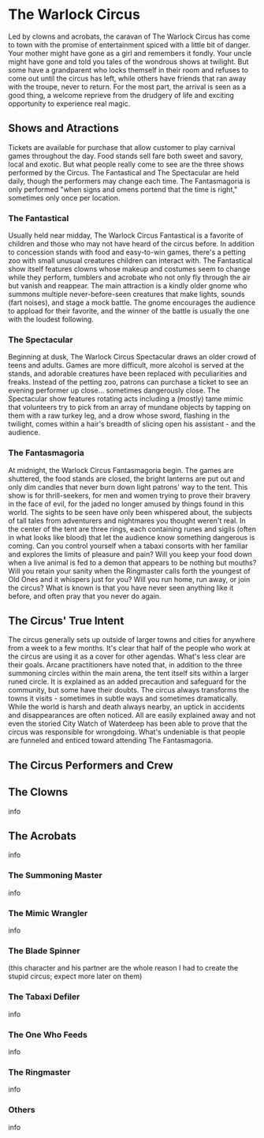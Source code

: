 # The Warlock Circus

Led by clowns and acrobats, the caravan of The Warlock Circus has come to town with the promise of entertainment spiced with a little bit of danger. Your mother might have gone as a girl and remembers it fondly. Your uncle might have gone and told you tales of the wondrous shows at twilight. But some have a grandparent who locks themself in their room and refuses to come out until the circus has left, while others have friends that ran away with the troupe, never to return. For the most part, the arrival is seen as a good thing, a welcome reprieve from the drudgery of life and exciting opportunity to experience real magic.

## Shows and Atractions

Tickets are available for purchase that allow customer to play carnival games throughout the day. Food stands sell fare both sweet and savory, local and exotic. But what people really come to see are the three shows performed by the Circus. The Fantastical and The Spectacular are held daily, though the performers may change each time. The Fantasmagoria is only performed "when signs and omens portend that the time is right," sometimes only once per location.

### The Fantastical

Usually held near midday, The Warlock Circus Fantastical is a favorite of children and those who may not have heard of the circus before. In addition to concession stands with food and easy-to-win games, there's a petting zoo with small unusual creatures children can interact with. The Fantastical show itself features clowns whose makeup and costumes seem to change while they perform, tumblers and acrobate who not only fly through the air but vanish and reappear. The main attraction is a kindly older gnome who summons multiple never-before-seen creatures that make lights, sounds (fart noises), and stage a mock battle. The gnome encourages the audience to appload for their favorite, and the winner of the battle is usually the one with the loudest following.

### The Spectacular

Beginning at dusk, The Warlock Circus Spectacular draws an older crowd of teens and adults. Games are more difficult, more alcohol is served at the stands, and adorable creatures have been replaced with peculiarities and freaks. Instead of the petting zoo, patrons can purchase a ticket to see an evening performer up close... sometimes dangerously close. The Spectacular show features rotating acts including a (mostly) tame mimic that volunteers try to pick from an array of mundane objects by tapping on them with a raw turkey leg, and a drow whose sword, flashing in the twilight, comes within a hair's breadth of slicing open his assistant - and the audience.

### The Fantasmagoria

At midnight, the Warlock Circus Fantasmagoria begin. The games are shuttered, the food stands are closed, the bright lanterns are put out and only dim candles that never burn down light patrons' way to the tent. This show is for thrill-seekers, for men and women trying to prove their bravery in the face of evil, for the jaded no longer amused by things found in this world. The sights to be seen have only been whispered about, the subjects of tall tales from adventurers and nightmares you thought weren't real. In the center of the tent are three rings, each containing runes and sigils (often in what looks like blood) that let the audience know something dangerous is coming. Can you control yourself when a tabaxi consorts with her familiar and explores the limits of pleasure and pain? Will you keep your food down when a live animal is fed to a demon that appears to be nothing but mouths? Will you retain your sanity when the Ringmaster calls forth the youngest of Old Ones and it whispers just for you? Will you run home, run away, or join the circus? What is known is that you have never seen anything like it before, and often pray that you never do again.

## The Circus' True Intent

The circus generally sets up outside of larger towns and cities for anywhere from a week to a few months. It's clear that half of the people who work at the circus are using it as a cover for other agendas. What's less clear are their goals. Arcane practitioners have noted that, in addition to the three summoning circles within the main arena, the tent itself sits within a larger runed circle. It is explained as an added precaution and safeguard for the community, but some have their doubts. The circus always transforms the towns it visits - sometimes in subtle ways and sometimes dramatically. While the world is harsh and death always nearby, an uptick in accidents and disappearances are often noticed. All are easily explained away and not even the storied City Watch of Waterdeep has been able to prove that the circus was responsible for wrongdoing. What's undeniable is that people are funneled and enticed toward attending The Fantasmagoria.

## The Circus Performers and Crew

## The Clowns

info

## The Acrobats

info

### The Summoning Master

info

### The Mimic Wrangler

info

### The Blade Spinner

(this character and his partner are the whole reason I had to create the stupid circus; expect more later on them)

### The Tabaxi Defiler

info

### The One Who Feeds

info

### The Ringmaster

info

### Others

info
